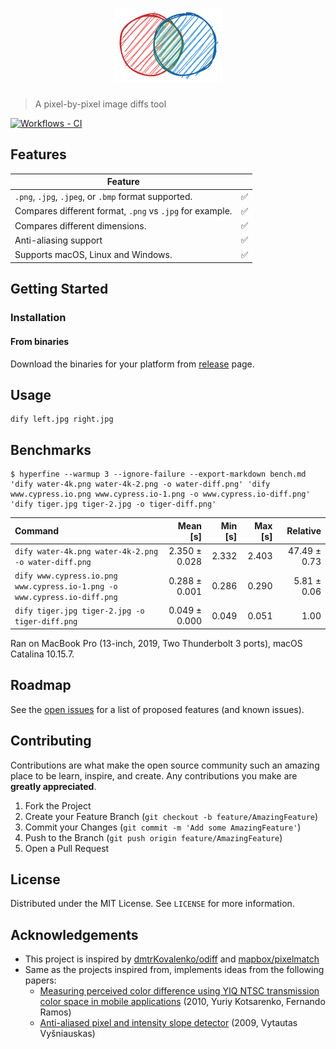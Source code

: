 <h1 align="center">
  <a href="https://github.com/jihchi/dify"><img src="logo.png" alt="Dify Logo" /></a>
</h1>

> A pixel-by-pixel image diffs tool

[![Workflows - CI][workflows-ci-shield]][workflows-ci-url]

## Features

| Feature                                                  |     |
| -------------------------------------------------------- | --- |
| `.png`, `.jpg`, `.jpeg`, or `.bmp` format supported.     | ✅  |
| Compares different format, `.png` vs `.jpg` for example. | ✅  |
| Compares different dimensions.                           | ✅  |
| Anti-aliasing support                                    | ✅  |
| Supports macOS, Linux and Windows.                       | ✅  |

## Getting Started

### Installation

#### From binaries

Download the binaries for your platform from [release](https://github.com/jihchi/dify/releases) page.

## Usage

```
dify left.jpg right.jpg
```

## Benchmarks

```
$ hyperfine --warmup 3 --ignore-failure --export-markdown bench.md 'dify water-4k.png water-4k-2.png -o water-diff.png' 'dify www.cypress.io.png www.cypress.io-1.png -o www.cypress.io-diff.png' 'dify tiger.jpg tiger-2.jpg -o tiger-diff.png'
```

| Command | Mean [s] | Min [s] | Max [s] | Relative |
|:---|---:|---:|---:|---:|
| `dify water-4k.png water-4k-2.png -o water-diff.png` | 2.350 ± 0.028 | 2.332 | 2.403 | 47.49 ± 0.73 |
| `dify www.cypress.io.png www.cypress.io-1.png -o www.cypress.io-diff.png` | 0.288 ± 0.001 | 0.286 | 0.290 | 5.81 ± 0.06 |
| `dify tiger.jpg tiger-2.jpg -o tiger-diff.png` | 0.049 ± 0.000 | 0.049 | 0.051 | 1.00 |


Ran on MacBook Pro (13-inch, 2019, Two Thunderbolt 3 ports), macOS Catalina 10.15.7.

## Roadmap

See the [open issues](https://github.com/jihchi/dify/issues) for a list of proposed features (and known issues).

## Contributing

Contributions are what make the open source community such an amazing place to be learn, inspire, and create. Any contributions you make are **greatly appreciated**.

1. Fork the Project
2. Create your Feature Branch (`git checkout -b feature/AmazingFeature`)
3. Commit your Changes (`git commit -m 'Add some AmazingFeature'`)
4. Push to the Branch (`git push origin feature/AmazingFeature`)
5. Open a Pull Request

## License

Distributed under the MIT License. See `LICENSE` for more information.

<!-- ACKNOWLEDGEMENTS -->

## Acknowledgements

- This project is inspired by [dmtrKovalenko/odiff](https://github.com/dmtrKovalenko/odiff) and [mapbox/pixelmatch](https://github.com/mapbox/pixelmatch)
- Same as the projects inspired from, implements ideas from the following papers:
  - [Measuring perceived color difference using YIQ NTSC transmission color space in mobile applications](http://www.progmat.uaem.mx:8080/artVol2Num2/Articulo3Vol2Num2.pdf) (2010, Yuriy Kotsarenko, Fernando Ramos)
  - [Anti-aliased pixel and intensity slope detector](https://www.researchgate.net/publication/234126755_Anti-aliased_Pixel_and_Intensity_Slope_Detector) (2009, Vytautas Vyšniauskas)

[workflows-ci-shield]: https://github.com/jihchi/dify/workflows/CI/badge.svg
[workflows-ci-url]: https://github.com/jihchi/dify/actions?query=workflow%3ACI
